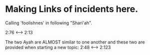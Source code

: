 # Making Links of incidents here.

Calling 'foolishnes' in following "Shari'ah".

2:76 <--> 2:13

The two Ayah are ALMOST similar to one another and these two are provided when starting a new topic:
2:48 <--> 2:123